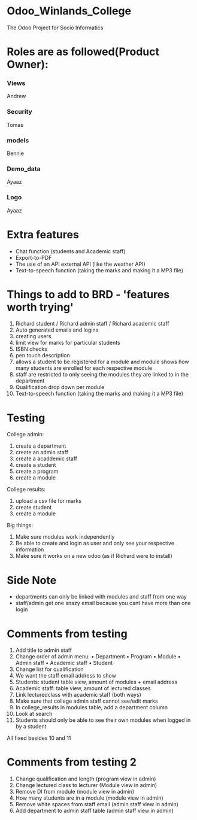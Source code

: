 # Odoo_Winlands_College
The Odoo Project for Socio Informatics
# Roles are as followed(Product Owner):
### Views
Andrew
### Security
Tomas
### models
Bennie
### Demo_data
Ayaaz
### Logo
Ayaaz


# Extra features
* Chat function (students and Academic staff)
* Export-to-PDF
* The use of an API external API (like the weather API)
* Text-to-speech function (taking the marks and making it a MP3 file)

# Things to add to BRD - 'features worth trying'
1.	Richard student / Richard admin staff / Richard academic staff 
2.	Auto generated emails and logins 
3.	creating users
4.	limit view for marks for particular students 
5.	ISBN checks 
6.	pen touch description 
7.	allows a student to be registered for a module and module shows how many students are enrolled for each respective module 
8.	staff are restricted to only seeing the modules they are linked to in the department 
9.	Qualification drop down per module 
10.	Text-to-speech function (taking the marks and making it a MP3 file)

# Testing
College admin:
1. create a department 
2. create an admin staff 
3. create a acaddemic staff 
4. create a student 
5. create a program 
6. create a module 

College results:
1. upload a csv file for marks 
2. create student
3. create a module 

Big things:
1. Make sure modules work independently 
2. Be able to create and login as user and only see your respective information
3. Make sure it works on a new odoo (as if Richard were to install)

# Side Note
- departments can only be linked with modules and staff from one way 
- staff/admin get one snazy email because you cant have more than one login

# Comments from testing 
1.	Add title to admin staff
2.	Change order of admin menu: 
  •	Department 
  •	Program 
  •	Module 
  •	Admin staff 
  •	Academic staff 
  •	Student 
3.	Change list for qualification 
4.	We want the staff email address to show 
5.	Students: student table view, amount of modules + email address 
6.	Academic staff: table view, amount of lectured classes 
7.	Link lecturedclass with academic staff (both ways)
8.	Make sure that college admin staff cannot see/edit marks 
9.	In college_results in modules table, add a department column 
10.	Look at search 
11.	Students should only be able to see their own modules when logged in by a student 

All fixed besides 10 and 11

# Comments from testing 2
1.	Change qualification and length (program view in admin)
2.	Change lectured class to lecturer (Module view in admin)
3.	Remove DI from module (module view in admin) 
4.	How many students are in a module (module view in admin)
5.	Remove white spaces from staff email (admin staff view in admin)
6.	Add department to admin staff table (admin staff view in admin) 

